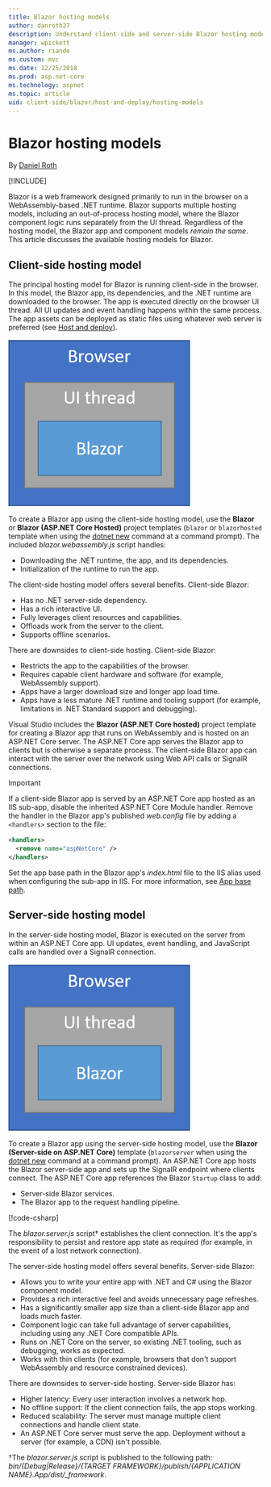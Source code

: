 ```yaml
---
title: Blazor hosting models
author: danroth27
description: Understand client-side and server-side Blazor hosting models.
manager: wpickett
ms.author: riande
ms.custom: mvc
ms.date: 12/25/2018
ms.prod: asp.net-core
ms.technology: aspnet
ms.topic: article
uid: client-side/blazor/host-and-deploy/hosting-models
---
```

# Blazor hosting models

By [Daniel Roth](https://github.com/danroth27)

[!INCLUDE[](~/includes/blazor-preview-notice.md)]

Blazor is a web framework designed primarily to run in the browser on a WebAssembly-based .NET runtime. Blazor supports multiple hosting models, including an out-of-process hosting model, where the Blazor component logic runs separately from the UI thread. Regardless of the hosting model, the Blazor app and component models *remain the same*. This article discusses the available hosting models for Blazor.

## Client-side hosting model

The principal hosting model for Blazor is running client-side in the browser. In this model, the Blazor app, its dependencies, and the .NET runtime are downloaded to the browser. The app is executed directly on the browser UI thread. All UI updates and event handling happens within the same process. The app assets can be deployed as static files using whatever web server is preferred (see [Host and deploy](xref:client-side/blazor/host-and-deploy/index)).

![Blazor client-side: The Blazor app runs on a UI thread inside the browser.](hosting-models/_static/client-side.png)

To create a Blazor app using the client-side hosting model, use the **Blazor** or **Blazor (ASP.NET Core Hosted)** project templates (`blazor` or `blazorhosted` template when using the [dotnet new](/dotnet/core/tools/dotnet-new) command at a command prompt). The included *blazor.webassembly.js* script handles:

* Downloading the .NET runtime, the app, and its dependencies.
* Initialization of the runtime to run the app.

The client-side hosting model offers several benefits. Client-side Blazor:

* Has no .NET server-side dependency.
* Has a rich interactive UI.
* Fully leverages client resources and capabilities.
* Offloads work from the server to the client.
* Supports offline scenarios.

There are downsides to client-side hosting. Client-side Blazor:

* Restricts the app to the capabilities of the browser.
* Requires capable client hardware and software (for example, WebAssembly support).
* Apps have a larger download size and longer app load time.
* Apps have a less mature .NET runtime and tooling support (for example, limitations in .NET Standard support and debugging).

Visual Studio includes the **Blazor (ASP.NET Core hosted)** project template for creating a Blazor app that runs on WebAssembly and is hosted on an ASP.NET Core server. The ASP.NET Core app serves the Blazor app to clients but is otherwise a separate process. The client-side Blazor app can interact with the server over the network using Web API calls or SignalR connections.

> [!IMPORTANT]
> If a client-side Blazor app is served by an ASP.NET Core app hosted as an IIS sub-app, disable the inherited ASP.NET Core Module handler. Remove the handler in the Blazor app's published *web.config* file by adding a `<handlers>` section to the file:
>
> ```xml
> <handlers>
>   <remove name="aspNetCore" />
> </handlers>
> ```
>
> Set the app base path in the Blazor app's *index.html* file to the IIS alias used when configuring the sub-app in IIS. For more information, see [App base path](xref:client-side/blazor/host-and-deploy/index#app-base-path).

## Server-side hosting model

In the server-side hosting model, Blazor is executed on the server from within an ASP.NET Core app. UI updates, event handling, and JavaScript calls are handled over a SignalR connection.

![Blazor server-side: The browser interacts with the Blazor app (hosted inside of an ASP.NET Core app) on the server over a SignalR connection.](hosting-models/_static/client-side.png)

To create a Blazor app using the server-side hosting model, use the **Blazor (Server-side on ASP.NET Core)** template (`blazorserver` when using the [dotnet new](/dotnet/core/tools/dotnet-new) command at a command prompt). An ASP.NET Core app hosts the Blazor server-side app and sets up the SignalR endpoint where clients connect. The ASP.NET Core app references the Blazor `Startup` class to add:

* Server-side Blazor services.
* The Blazor app to the request handling pipeline.

[!code-csharp[](hosting-models/samples_snapshot/Startup.cs?highlight=5,27)]

The *blazor.server.js* script&dagger; establishes the client connection. It's the app's responsibility to persist and restore app state as required (for example, in the event of a lost network connection).

The server-side hosting model offers several benefits. Server-side Blazor:

* Allows you to write your entire app with .NET and C# using the Blazor component model.
* Provides a rich interactive feel and avoids unnecessary page refreshes.
* Has a significantly smaller app size than a client-side Blazor app and loads much faster.
* Component logic can take full advantage of server capabilities, including using any .NET Core compatible APIs.
* Runs on .NET Core on the server, so existing .NET tooling, such as debugging, works as expected.
* Works with thin clients (for example, browsers that don't support WebAssembly and resource constrained devices).

There are downsides to server-side hosting. Server-side Blazor has:

* Higher latency: Every user interaction involves a network hop.
* No offline support: If the client connection fails, the app stops working.
* Reduced scalability: The server must manage multiple client connections and handle client state.
* An ASP.NET Core server must serve the app. Deployment without a server (for example, a CDN) isn't possible.

&dagger;The *blazor.server.js* script is published to the following path: *bin/{Debug|Release}/{TARGET FRAMEWORK}/publish/{APPLICATION NAME}.App/dist/_framework*.
